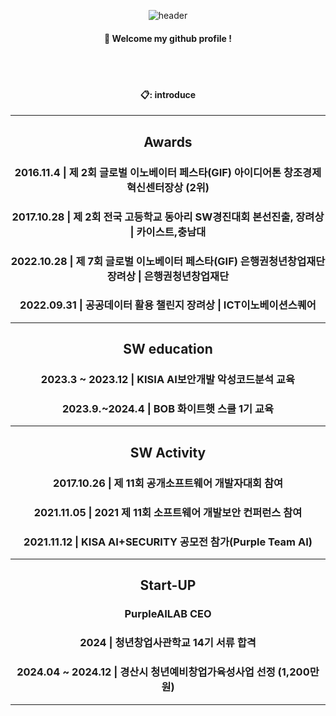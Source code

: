 <div align="center">

  ![header](https://capsule-render.vercel.app/api?type=Venom&text=Catower&height=200&fontColor=ffffff&color=000000&animation=twinkling&fontSize=40)
  ####  :wave: Welcome my github profile !
  
  
 <br/>
 <br/>

#### 📋: introduce

---------------------------------------------------
## Awards
### 2016.11.4  | 제 2회 글로벌 이노베이터 페스타(GIF) 아이디어톤 창조경제혁신센터장상 (2위) 
### 2017.10.28 | 제 2회 전국 고등학교 동아리 SW경진대회 본선진출, 장려상         | 카이스트,충남대
### 2022.10.28 | 제 7회 글로벌 이노베이터 페스타(GIF) 은행권청년창업재단 장려상  | 은행권청년창업재단
### 2022.09.31 | 공공데이터 활용 챌린지 장려상                                   | ICT이노베이션스퀘어 
---------------------------------------------------
## SW education
### 2023.3 ~ 2023.12 | KISIA AI보안개발 악성코드분석 교육
### 2023.9.~2024.4   | BOB 화이트햇 스쿨 1기 교육 
---------------------------------------------------
## SW Activity
### 2017.10.26 | 제 11회 공개소프트웨어 개발자대회 참여
### 2021.11.05 | 2021 제 11회 소프트웨어 개발보안 컨퍼런스 참여
### 2021.11.12 | KISA AI+SECURITY 공모전 참가(Purple Team AI) 
---------------------------------------------------
## Start-UP
### PurpleAILAB CEO
### 2024 | 청년창업사관학교 14기 서류 합격
### 2024.04 ~ 2024.12 | 경산시 청년예비창업가육성사업 선정 (1,200만원)
---------------------------------------------------

</div>

